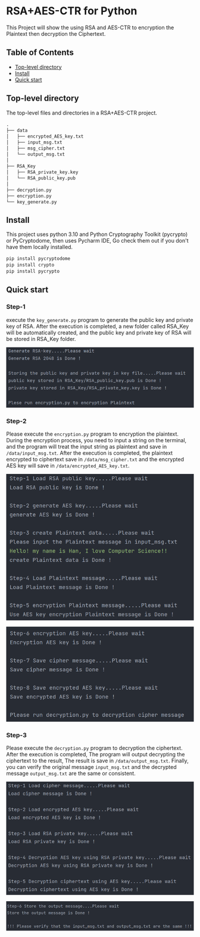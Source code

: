 # RSA+AES-CTR for Python

This Project will show the using RSA and AES-CTR to encryption the Plaintext then decryption the Ciphertext.

## Table of Contents

- [Top-level directory](#top-level-directory)
- [Install](#install)
- [Quick start](#quick-start)

## Top-level directory

The top-level files and directories in a RSA+AES-CTR project.

    .
    ├── data
    │   ├── encrypted_AES_key.txt
    │   ├── input_msg.txt
    │   ├── msg_cipher.txt
    │   └── output_msg.txt
    │
    ├── RSA_Key
    │   ├── RSA_private_key.key
    │   └── RSA_public_key.pub
    │
    ├── decryption.py
    ├── encryption.py
    └── key_generate.py

## Install

This project uses python 3.10 and Python Cryptography Toolkit (pycrypto) or PyCryptodome, then uses Pycharm IDE, Go check them out if you don't have them locally installed.

```bash
pip install pycryptodome
pip install crypto
pip install pycrypto
```

## Quick start

### Step-1

execute the `key_generate.py` program to generate the public key and private key of RSA. After the execution is completed, a new folder called RSA_Key will be automatically created, and the public key and private key of RSA will be stored in RSA_Key folder.

![image](https://github.com/JingHanLiao/RSA_AES-CTR/blob/master/IMG/1.png)

### Step-2

Please execute the `encryption.py` program to encryption the plaintext. During the encryption process, you need to input a string on the terminal, and the program will treat the input string as plaintext and save in `/data/input_msg.txt`. After the execution is completed, the plaintext encrypted to ciphertext save in `/data/msg_cipher.txt` and the encrypted AES key will save in `/data/encrypted_AES_key.txt`.

![image](https://github.com/JingHanLiao/RSA_AES-CTR/blob/master/IMG/2.png)

![image](https://github.com/JingHanLiao/RSA_AES-CTR/blob/master/IMG/3.png)

### Step-3

Please execute the `decryption.py` program to decryption the ciphertext. After the execution is completed, The program will output decrypting the ciphertext to the result, The result is save in `/data/output_msg.txt`. Finally, you can verify the original message `input_msg.txt` and the decrypted message `output_msg.txt` are the same or consistent.

![image](https://github.com/JingHanLiao/RSA_AES-CTR/blob/master/IMG/4.png)

![image](https://github.com/JingHanLiao/RSA_AES-CTR/blob/master/IMG/5.png)
